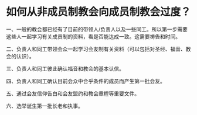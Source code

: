 # 如何从非成员制教会向成员制教会过度？



<p>一、一般的教会都已经有了目前的带领人/负责人以及一些同工。所以第一步需要这些人一起学习有关成员制的资料，看是否能达成一致。这需要祷告和时间。</p>

<p>二、负责人和同工带领会众一起学习会友制有关资料（可以包括对圣经、福音、教会的认识）。</p>

<p>三、负责人和同工彼此确认福音和教会的基本认信。</p>

<p>四、负责人和同工确认目前会众中合乎条件的成员而产生第一批会友。</p>

<p>五、通过会友信仰告白和会友盟约和教会章程等重要文件。</p>

<p>六、选举诞生第一批长老和执事。</p>